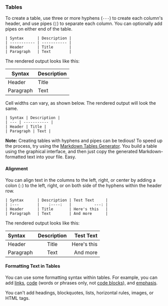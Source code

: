 ### Tables

To create a table, use three or more hyphens (`---`) to create each column's header, and use pipes (`|`) to separate each column. You can optionally add pipes on either end of the table.

```
| Syntax      | Description |
| ----------- | ----------- |
| Header      | Title       |
| Paragraph   | Text        |
```

The rendered output looks like this:

| Syntax      | Description |
| ----------- | ----------- |
| Header      | Title       |
| Paragraph   | Text        |

Cell widths can vary, as shown below. The rendered output will look the same.

```
| Syntax | Description |
| --- | ----------- |
| Header | Title |
| Paragraph | Text |
```

<div class="alert alert-info">
  <i class="fa fa-info-circle" aria-hidden="true"></i> <strong>Note:</strong> Creating tables with hyphens and pipes can be tedious! To speed up the process, try using the <a href="http://www.tablesgenerator.com/markdown_tables">Markdown Tables Generator</a>. You build a table using the graphical interface, and then just copy the generated Markdown-formatted text into your file. Easy.
</div>

#### Alignment

You can align text in the columns to the left, right, or center by adding a colon (`:`) to the left, right, or on both side of the hyphens within the header row.

```
| Syntax      | Description | Test Text     |
| :---        |    :----:   |          ---: |
| Header      | Title       | Here's this   |
| Paragraph   | Text        | And more      |
```

The rendered output looks like this:

| Syntax      | Description | Test Text     |
| :---        |    :----:   |          ---: |
| Header      | Title       | Here's this   |
| Paragraph   | Text        | And more      |


#### Formatting Text in Tables

You can use some formatting syntax within tables. For example, you can add [links](#links), [code](#code-1) (words or phrases only, not [code blocks](#code-blocks)), and [emphasis](#emphasis).

You can't add headings, blockquotes, lists, horizontal rules, images, or HTML tags.
